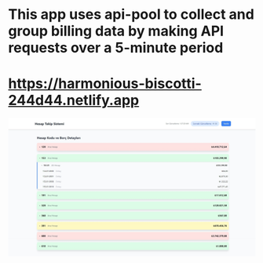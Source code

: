 # This app uses api-pool to collect and group billing data by making API requests over a 5-minute period
# https://harmonious-biscotti-244d44.netlify.app

![Application interface showing grouped billing data](app-ss.jpeg)
